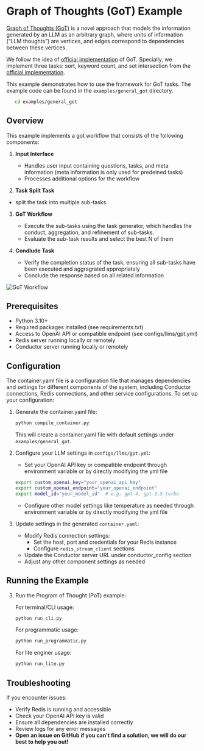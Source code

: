 # Graph of Thoughts (GoT) Example

[Graph of Thoughts (GoT)](https://arxiv.org/pdf/2308.09687) is a novel approach that models the information generated by an LLM as an arbitrary graph, where units of information (“LLM thoughts”) are vertices, and edges correspond to dependencies between these vertices.

We follow the idea of [official implementation](https://github.com/spcl/graph-of-thoughts) of GoT. Specially, we implement three tasks: sort, keyword count, and set intersection from the [official implementation](https://github.com/spcl/graph-of-thoughts).



This example demonstrates how to use the framework for GoT tasks. The example code can be found in the `examples/general_got` directory.



```bash
   cd examples/general_got
```

## Overview

This example implements a got workflow that consists of the following components:

1. **Input Interface**
   - Handles user input containing questions, tasks, and meta information (meta information is only used for predeined tasks)
   - Processes additional options for the workflow

2. **Task Split Task**
  - split the task into multiple sub-tasks

3. **GoT Workflow**
   - Execute the sub-tasks using the task generator, which handles the conduct, aggregation, and refinement of sub-tasks. 
   - Evaluate the sub-task results and select the best N of them

4. **Condlude Task**
   - Verify the completion status of the task, ensuring all sub-tasks have been executed and aggragrated appropriately
   - Conclude the response based on all related information

![GoT Workflow](./docs/got_workflow.png)

## Prerequisites

- Python 3.10+
- Required packages installed (see requirements.txt)
- Access to OpenAI API or compatible endpoint (see configs/llms/gpt.yml)
- Redis server running locally or remotely
- Conductor server running locally or remotely

## Configuration

The container.yaml file is a configuration file that manages dependencies and settings for different components of the system, including Conductor connections, Redis connections, and other service configurations. To set up your configuration:

1. Generate the container.yaml file:
   ```bash
   python compile_container.py
   ```
   This will create a container.yaml file with default settings under `examples/general_got`.


2. Configure your LLM settings in `configs/llms/gpt.yml`:
   - Set your OpenAI API key or compatible endpoint through environment variable or by directly modifying the yml file
   ```bash
   export custom_openai_key="your_openai_api_key"
   export custom_openai_endpoint="your_openai_endpoint"
   export model_id="your_model_id"  # e.g. gpt-4, gpt-3.5-turbo
   ```
   - Configure other model settings like temperature as needed through environment variable or by directly modifying the yml file

3. Update settings in the generated `container.yaml`:
   - Modify Redis connection settings:
     - Set the host, port and credentials for your Redis instance
     - Configure `redis_stream_client` sections
   - Update the Conductor server URL under conductor_config section
   - Adjust any other component settings as needed


## Running the Example

3. Run the Program of Thought (PoT) example:

   For terminal/CLI usage:
   ```bash
   python run_cli.py
   ```

   For programmatic usage:
   ```bash
   python run_programmatic.py
   ```

   For lite enginer usage:
   ```bash
   python run_lite.py
   ```


## Troubleshooting

If you encounter issues:
- Verify Redis is running and accessible
- Check your OpenAI API key is valid
- Ensure all dependencies are installed correctly
- Review logs for any error messages
- **Open an issue on GitHub if you can't find a solution, we will do our best to help you out!**